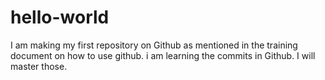 # hello-world
I am making my first repository on Github
as mentioned in the training document on how to use github. 
i am learning the commits in Github. I will master those.
